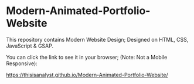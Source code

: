 # Modern-Animated-Portfolio-Website

This repository contains Modern Website Design; Designed on HTML, CSS, JavaScript & GSAP.

You can click the link to see it in your browser; (Note: Not a Mobile Responsive):

https://thisisanalyst.github.io/Modern-Animated-Portfolio-Website/
